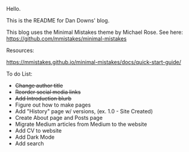 Hello. 

This is the README for Dan Downs' blog.

This blog uses the Minimal Mistakes theme by Michael Rose. See here: https://github.com/mmistakes/minimal-mistakes


Resources: 

https://mmistakes.github.io/minimal-mistakes/docs/quick-start-guide/


To do List:

- <s> Change author title </s>
- <s> Reorder social media links </s>
- <s> Add Introduction blurb </s>
- Figure out how to make pages
- Add "History" page w/ versions, (ex. 1.0 - Site Created)
- Create About page and Posts page
- Migrate Medium articles from Medium to the website
- Add CV to website
- Add Dark Mode
- Add search


